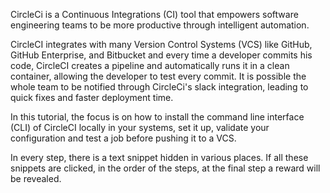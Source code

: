
CircleCi is a Continuous Integrations (CI) tool that empowers software engineering teams to be more productive through intelligent automation. 

CircleCI integrates with many Version Control Systems (VCS) like GitHub, GitHub Enterprise, and Bitbucket and every time a developer commits his code, CircleCI creates a pipeline and automatically runs it in a clean container, allowing the developer to test every commit. It is possible the whole team to be notified through CircleCi's slack integration, leading to quick fixes and faster deployment time.

In this tutorial, the focus is on how to install the command line interface (CLI) of CircleCI locally in your systems, set it up, validate your configuration and test a job before pushing it to a VCS.

In every step, there is a text snippet hidden in various places. If all these snippets are clicked, in the order of the steps, at the final step a reward will be revealed.